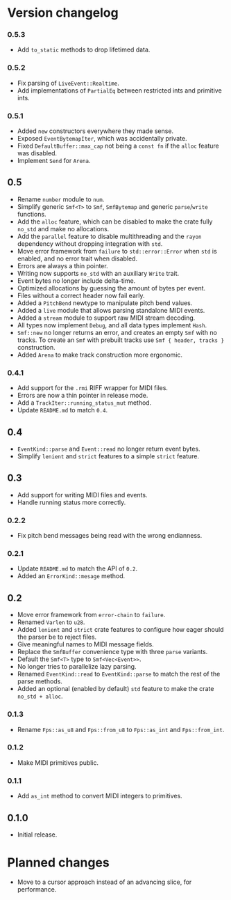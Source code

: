 
# Version changelog

### 0.5.3

- Add `to_static` methods to drop lifetimed data.

### 0.5.2

- Fix parsing of `LiveEvent::Realtime`.
- Add implementations of `PartialEq` between restricted ints and primitive ints.

### 0.5.1

- Added `new` constructors everywhere they made sense.
- Exposed `EventBytemapIter`, which was accidentally private.
- Fixed `DefaultBuffer::max_cap` not being a `const fn` if the `alloc` feature was disabled.
- Implement `Send` for `Arena`.

## 0.5

- Rename `number` module to `num`.
- Simplify generic `Smf<T>` to `Smf`, `SmfBytemap` and generic `parse`/`write` functions.
- Add the `alloc` feature, which can be disabled to make the crate fully `no_std` and make no
    allocations.
- Add the `parallel` feature to disable multithreading and the `rayon` dependency without dropping
    integration with `std`.
- Move error framework from `failure` to `std::error::Error` when `std` is enabled, and no error
    trait when disabled.
- Errors are always a thin pointer.
- Writing now supports `no_std` with an auxiliary `Write` trait.
- Event bytes no longer include delta-time.
- Optimized allocations by guessing the amount of bytes per event.
- Files without a correct header now fail early.
- Added a `PitchBend` newtype to manipulate pitch bend values.
- Added a `live` module that allows parsing standalone MIDI events.
- Added a `stream` module to support raw MIDI stream decoding.
- All types now implement `Debug`, and all data types implement `Hash`.
- `Smf::new` no longer returns an error, and creates an empty `Smf` with no tracks. To create an
    `Smf` with prebuilt tracks use `Smf { header, tracks }` construction.
- Added `Arena` to make track construction more ergonomic.

### 0.4.1

- Add support for the `.rmi` RIFF wrapper for MIDI files.
- Errors are now a thin pointer in release mode.
- Add a `TrackIter::running_status_mut` method.
- Update `README.md` to match `0.4`.

## 0.4

- `EventKind::parse` and `Event::read` no longer return event bytes.
- Simplify `lenient` and `strict` features to a simple `strict` feature.

## 0.3

- Add support for writing MIDI files and events.
- Handle running status more correctly.

### 0.2.2

- Fix pitch bend messages being read with the wrong endianness.

### 0.2.1

- Update `README.md` to match the API of `0.2`.
- Added an `ErrorKind::mesage` method.

## 0.2

- Move error framework from `error-chain` to `failure`.
- Renamed `Varlen` to `u28`.
- Added `lenient` and `strict` crate features to configure how eager should the parser be to reject
    files.
- Give meaningful names to MIDI message fields.
- Replace the `SmfBuffer` convenience type with three `parse` variants.
- Default the `Smf<T>` type to `Smf<Vec<Event>>`.
- No longer tries to parallelize lazy parsing.
- Renamed `EventKind::read` to `EventKind::parse` to match the rest of the parse methods.
- Added an optional (enabled by default) `std` feature to make the crate `no_std + alloc`.

### 0.1.3

- Rename `Fps::as_u8` and `Fps::from_u8` to `Fps::as_int` and `Fps::from_int`.

### 0.1.2

- Make MIDI primitives public.

### 0.1.1

- Add `as_int` method to convert MIDI integers to primitives.

## 0.1.0

- Initial release.

# Planned changes

- Move to a cursor approach instead of an advancing slice, for performance.
